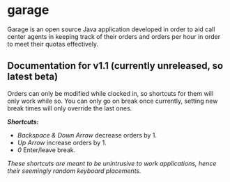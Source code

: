 # garage
Garage is an open source Java application developed in order to aid call center agents 
in keeping track of their orders and orders per hour in order to meet their quotas effectively.

## Documentation for v1.1 (currently unreleased, so latest beta)
Orders can only be modified while clocked in, so shortcuts for them will only work while so.
You can only go on break once currently, setting new break times will only override the last ones.

**_Shortcuts:_** 
* _Backspace & Down Arrow_ decrease orders by 1.
* _Up Arrow_ increase orders by 1.
* _0_ Enter/leave break.

_These shortcuts are meant to be unintrusive to work applications,
hence their seemingly random keyboard placements._
